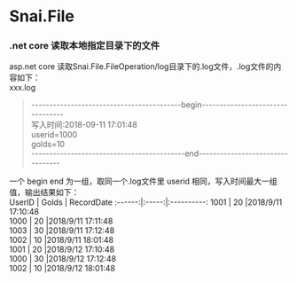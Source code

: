 # Snai.File
### .net core 读取本地指定目录下的文件  
asp.net core 读取Snai.File.FileOperation/log目录下的.log文件，.log文件的内容如下：  
xxx.log 
>------------------------------------------begin---------------------------------  
>写入时间:2018-09-11 17:01:48  
>userid=1000  
>golds=10  
>-------------------------------------------end--------------------------------- 

一个 begin end 为一组，取同一个.log文件里 userid 相同，写入时间最大一组值，输出结果如下：  
 UserID | Golds | RecordDate 
:------:|:-----:|:----------:
 1001   | 20    |2018/9/11 17:10:48  
 1000   | 20    |2018/9/11 17:11:48  
 1003   | 30    |2018/9/11 17:12:48  
 1002   | 10    |2018/9/11 18:01:48  
 1001   | 20    |2018/9/12 17:10:48  
 1000   | 30    |2018/9/12 17:12:48  
 1002   | 10    |2018/9/12 18:01:48 


